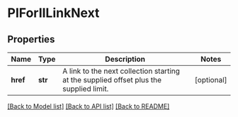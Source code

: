# PIForIILinkNext

## Properties
Name | Type | Description | Notes
------------ | ------------- | ------------- | -------------
**href** | **str** | A link to the next collection starting at the supplied offset plus the supplied limit. | [optional] 

[[Back to Model list]](../README.md#documentation-for-models) [[Back to API list]](../README.md#documentation-for-api-endpoints) [[Back to README]](../README.md)


